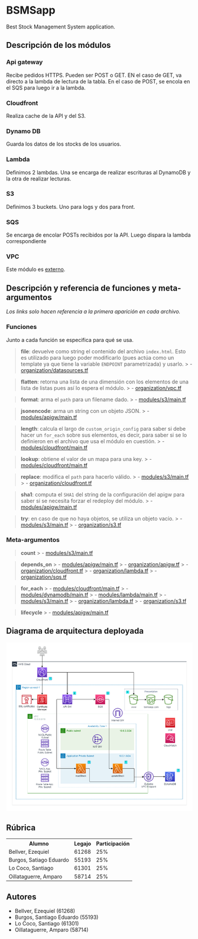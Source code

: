 # BSMSapp

Best Stock Management System application.

## Descripción de los módulos

### Api gateway

Recibe pedidos HTTPS. Pueden ser POST o GET. EN el caso de GET, va directo a la lambda de lectura de la tabla. En el caso de POST, se encola en el SQS para luego ir a la lambda.

### Cloudfront

Realiza cache de la API y del S3.

### Dynamo DB

Guarda los datos de los stocks de los usuarios.

### Lambda

Definimos 2 lambdas.
Una se encarga de realizar escrituras al DynamoDB y la otra de realizar lecturas.

### S3

Definimos 3 buckets. Uno para logs y dos para front.

### SQS

Se encarga de encolar POSTs recibidos por la API. Luego dispara la lambda correspondiente

### VPC

Este módulo es [externo](https://registry.terraform.io/modules/terraform-aws-modules/vpc/aws/latest).

## Descripción y referencia de funciones y meta-argumentos

*Los links solo hacen referencia a la primera aparición en cada archivo.*

### Funciones
Junto a cada función se especifica para qué se usa.

> **file**: devuelve como string el contenido del archivo `index.html`. Esto es utilizado para luego poder modificarlo (pues actúa como un template ya que tiene la variable `ENDPOINT` parametrizada) y usarlo.
    > - [organization/datasources.tf](terraform/organization/datasources.tf#L14)

> **flatten**: retorna una lista de una dimensión con los elementos de una lista de listas pues así lo espera el módulo.
    > - [organization/vpc.tf](terraform/organization/vpc.tf#L78)

> **format**: arma el `path` para un filename dado.
    > - [modules/s3/main.tf](terraform/modules/s3/main.tf#L39)

> **jsonencode**: arma un string con un objeto JSON.
    > - [modules/apigw/main.tf](terraform/modules/apigw/main.tf#L89)

> **length**: calcula el largo de `custom_origin_config` para saber si debe hacer un `for_each` sobre sus elementos, es decir, para saber si se lo definieron en el archivo que usa el módulo en cuestión.
    > - [modules/cloudfront/main.tf](terraform/modules/cloudfront/main.tf#L20)

> **lookup**: obtiene el valor de un mapa para una key.
    > - [modules/cloudfront/main.tf](terraform/modules/cloudfront/main.tf#L16)

> **replace**: modifica el `path` para hacerlo válido.
    > - [modules/s3/main.tf](terraform/modules/s3/main.tf#L38)
    > - [organization/cloudfront.tf](terraform/organization/cloudfront.tf#L13)

> **sha1**: computa el `SHA1` del string de la configuración del apigw para saber si se necesita forzar el redeploy del módulo.
    > - [modules/apigw/main.tf](terraform/modules/apigw/main.tf#L103)

> **try**: en caso de que no haya objetos, se utiliza un objeto vacío.
    > - [modules/s3/main.tf](terraform/modules/s3/main.tf#L35)
    > - [organization/s3.tf](terraform/organization/s3.tf#L10)
    

### Meta-argumentos

> **count**
    > - [modules/s3/main.tf](terraform/modules/s3/main.tf#L18)

> **depends_on**
    > - [modules/apigw/main.tf](terraform/modules/apigw/main.tf#L78)
    > - [organization/apigw.tf](terraform/organization/apigw.tf#L8)
    > - [organization/cloudfront.tf](terraform/organization/cloudfront.tf#L3)
    > - [organization/lambda.tf](terraform/organization/lambda.tf#L9)
    > - [organization/sqs.tf](terraform/organization/sqs.tf#L8)

> **for_each**
    > - [modules/cloudfront/main.tf](terraform/modules/cloudfront/main.tf#L12)
    > - [modules/dynamodb/main.tf](terraform/modules/dynamodb/main.tf#L12)
    > - [modules/lambda/main.tf](terraform/modules/lambda/main.tf#L15)
    > - [modules/s3/main.tf](terraform/modules/s3/main.tf#L35)
    > - [organization/lambda.tf](terraform/organization/lambda.tf#L2)
    > - [organization/s3.tf](terraform/organization/s3.tf#L2)

> **lifecycle**
    > - [modules/apigw/main.tf](terraform/modules/apigw/main.tf#L114)

## Diagrama de arquitectura deployada

<img src="docs/architecture.png" alt="architecture" width="800"/>

## Rúbrica

<table>
    <tr>
        <th>Alumno</th>
        <th>Legajo</th>
        <th>Participación</th>
    </tr>
    <tr>
        <td>Bellver, Ezequiel</td>
        <td>61268</td>
        <td>25%</td>
    </tr>
    <tr>
        <td>Burgos, Satiago Eduardo</td>
        <td>55193</td>
        <td>25%</td>
    </tr>
    <tr>
        <td>Lo Coco, Santiago</td>
        <td>61301</td>
        <td>25%</td>
    </tr>
    <tr>
        <td>Oillataguerre, Amparo</td>
        <td>58714</td>
        <td>25%</td>
    </tr>
</table>

## Autores
- Bellver, Ezequiel (61268)
- Burgos, Santiago Eduardo (55193)
- Lo Coco, Santiago (61301)
- Oillataguerre, Amparo (58714)

